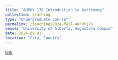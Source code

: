```yaml
---
title: "AUPHY 170 Introduction to Astronomy"
collection: teaching
type: "Undergraduate course"
permalink: /teaching/2024-fall-AUPHY170
venue: "University of Alberta, Augustana Campus"
date: 2024-09-01
location: "City, Country"
---
```


<a href="https://apps.ualberta.ca/catalogue/course/auphy/170">link</a>

<!--
This is a description of a teaching experience. You can use markdown like any other post.

Heading 1
======

Heading 2
======

Heading 3
======
-->
